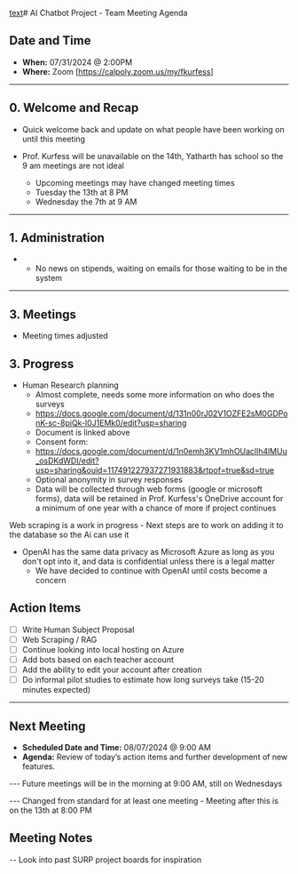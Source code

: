 [text](july-17-2024.md)# AI Chatbot Project - Team Meeting Agenda

## Date and Time

- **When:** 07/31/2024 @ 2:00PM
- **Where:** Zoom [https://calpoly.zoom.us/my/fkurfess]

---

## 0. Welcome and Recap

- Quick welcome back and update on what people have been working on until this meeting


- Prof. Kurfess will be unavailable on the 14th, Yatharth has school so the 9 am meetings are not ideal
    - Upcoming meetings may have changed meeting times
    - Tuesday the 13th at 8 PM 
    - Wednesday the 7th at 9 AM

---

## 1. Administration

- - No news on stipends, waiting on emails for those waiting to be in the system

---

## 3. Meetings

- Meeting times adjusted

## 3. Progress

- Human Research planning
    - Almost complete, needs some more information on who does the surveys
    - https://docs.google.com/document/d/131n00rJ02V1OZFE2sM0GDPonK-sc-8piQk-l0J1EMk0/edit?usp=sharing
    - Document is linked above
    - Consent form:
    - https://docs.google.com/document/d/1n0emh3KV1mhOUacllh4lMUu_osDKdWDI/edit?usp=sharing&ouid=117491227937271931883&rtpof=true&sd=true
    - Optional anonymity in survey responses
    - Data will be collected through web forms (google or microsoft forms), data will be retained in Prof. Kurfess's OneDrive account for a minimum of one year with a chance of more if project continues
    
Web scraping is a work in progress
    - Next steps are to work on adding it to the database so the Ai can use it

- OpenAI has the same data privacy as Microsoft Azure as long as you don't opt into it, and data is confidential unless there is a legal matter
    - We have decided to continue with OpenAI until costs become a concern

## Action Items

- [ ] Write Human Subject Proposal
- [ ] Web Scraping / RAG
- [ ] Continue looking into local hosting on Azure
- [ ] Add bots based on each teacher account
- [ ] Add the ability to edit your account after creation
- [ ] Do informal pilot studies to estimate how long surveys take (15-20 minutes expected)

---

## Next Meeting

- **Scheduled Date and Time:** 08/07/2024 @ 9:00 AM
- **Agenda:** Review of today’s action items and further development of new features.

--- Future meetings will be in the morning at 9:00 AM, still on Wednesdays

--- Changed from standard for at least one meeting
    - Meeting after this is on the 13th at 8:00 PM

## Meeting Notes

-- Look into past SURP project boards for inspiration